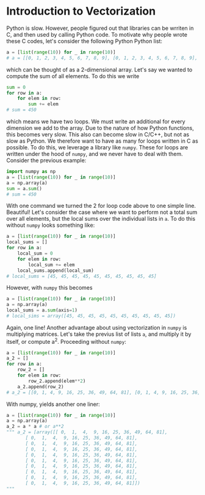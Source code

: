 # Introduction to Vectorization

Python is slow. However, people figured out that libraries can be wrriten in C, and then used by calling Python code. To motivate why people wrote these C codes, let's consider the following Python Python list:
```python
a = [list(range(10)) for _ in range(10)]
# a = [[0, 1, 2, 3, 4, 5, 6, 7, 8, 9], [0, 1, 2, 3, 4, 5, 6, 7, 8, 9], [0, 1, 2, 3, 4, 5, 6, 7, 8, 9], [0, 1, 2, 3, 4, 5, 6, 7, 8, 9], [0, 1, 2, 3, 4, 5, 6, 7, 8, 9], [0, 1, 2, 3, 4, 5, 6, 7, 8, 9], [0, 1, 2, 3, 4, 5, 6, 7, 8, 9], [0, 1, 2, 3, 4, 5, 6, 7, 8, 9], [0, 1, 2, 3, 4, 5, 6, 7, 8, 9], [0, 1, 2, 3, 4, 5, 6, 7, 8, 9]]
```
which can be thought of as a 2-dimensional array. Let's say we wanted to compute the sum of all elements. To do this we write
```python
sum = 0
for row in a:
    for elem in row:
        sum += elem
# sum = 450
```
which means we have two loops. We must write an additional for every dimension we add to the array. Due to the nature of how Python functions, this becomes very slow. This also can become slow in C/C++, but not as slow as Python. We therefore want to have as many for loops written in C as possible. To do this, we leverage a library like `numpy`. These for loops are written under the hood of `numpy`, and we never have to deal with them. Consider the previous example:
```python
import numpy as np
a = [list(range(10)) for _ in range(10)]
a = np.array(a)
sum = a.sum()
# sum = 450
```
With one command we turned the 2 for loop code above to one simple line. Beautiful! Let's consider the case where we want to perform not a total sum over all elements, but the local sums over the individual lists in `a`. To do this without `numpy` looks something like:
```python
a = [list(range(10)) for _ in range(10)]
local_sums = []
for row in a:
    local_sum = 0
    for elem in row:
        local_sum += elem
    local_sums.append(local_sum)
# local_sums = [45, 45, 45, 45, 45, 45, 45, 45, 45, 45]
```
However, with `numpy` this becomes
```python
a = [list(range(10)) for _ in range(10)]
a = np.array(a)
local_sums = a.sum(axis=1)
# local_sims = array([45, 45, 45, 45, 45, 45, 45, 45, 45, 45])
```
Again, one line! Another advantage about using vectorization in `numpy` is multiplying matrices. Let's take the previus list of lists `a`, and multiply it by itself, or compute $\text{a}^2$. Proceeding without `numpy`:
```python
a = [list(range(10)) for _ in range(10)]
a_2 = []
for row in a:
    row_2 = []
    for elem in row:
        row_2.append(elem**2)
    a_2.append(row_2)
# a_2 = [[0, 1, 4, 9, 16, 25, 36, 49, 64, 81], [0, 1, 4, 9, 16, 25, 36, 49, 64, 81], [0, 1, 4, 9, 16, 25, 36, 49, 64, 81], [0, 1, 4, 9, 16, 25, 36, 49, 64, 81], [0, 1, 4, 9, 16, 25, 36, 49, 64, 81], [0, 1, 4, 9, 16, 25, 36, 49, 64, 81], [0, 1, 4, 9, 16, 25, 36, 49, 64, 81], [0, 1, 4, 9, 16, 25, 36, 49, 64, 81], [0, 1, 4, 9, 16, 25, 36, 49, 64, 81], [0, 1, 4, 9, 16, 25, 36, 49, 64, 81]]
```
With numpy, yields another one liner:
```python
a = [list(range(10)) for _ in range(10)]
a = np.array(a)
a_2 = a * a # or a**2
""" a_2 = [array([[ 0,  1,  4,  9, 16, 25, 36, 49, 64, 81],
       [ 0,  1,  4,  9, 16, 25, 36, 49, 64, 81],
       [ 0,  1,  4,  9, 16, 25, 36, 49, 64, 81],
       [ 0,  1,  4,  9, 16, 25, 36, 49, 64, 81],
       [ 0,  1,  4,  9, 16, 25, 36, 49, 64, 81],
       [ 0,  1,  4,  9, 16, 25, 36, 49, 64, 81],
       [ 0,  1,  4,  9, 16, 25, 36, 49, 64, 81],
       [ 0,  1,  4,  9, 16, 25, 36, 49, 64, 81],
       [ 0,  1,  4,  9, 16, 25, 36, 49, 64, 81],
       [ 0,  1,  4,  9, 16, 25, 36, 49, 64, 81]])
"""
```
